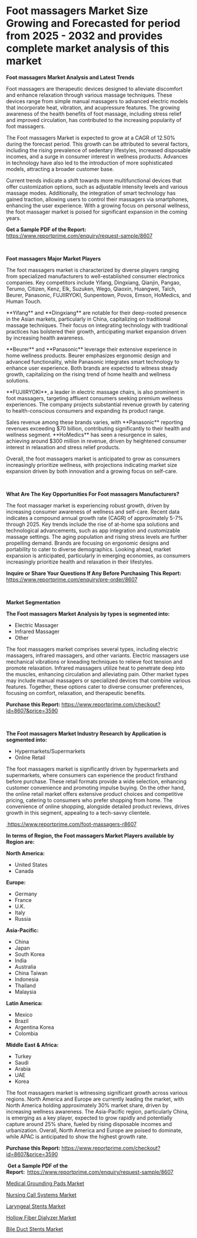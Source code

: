 <p><h1>Foot massagers Market Size Growing and Forecasted for period from 2025 - 2032 and provides complete market analysis of this market</h1></p><p><strong>Foot massagers Market Analysis and Latest Trends</strong></p>
<p><p>Foot massagers are therapeutic devices designed to alleviate discomfort and enhance relaxation through various massage techniques. These devices range from simple manual massagers to advanced electric models that incorporate heat, vibration, and acupressure features. The growing awareness of the health benefits of foot massage, including stress relief and improved circulation, has contributed to the increasing popularity of foot massagers.</p><p>The Foot massagers Market is expected to grow at a CAGR of 12.50% during the forecast period. This growth can be attributed to several factors, including the rising prevalence of sedentary lifestyles, increased disposable incomes, and a surge in consumer interest in wellness products. Advances in technology have also led to the introduction of more sophisticated models, attracting a broader customer base.</p><p>Current trends indicate a shift towards more multifunctional devices that offer customization options, such as adjustable intensity levels and various massage modes. Additionally, the integration of smart technology has gained traction, allowing users to control their massagers via smartphones, enhancing the user experience. With a growing focus on personal wellness, the foot massager market is poised for significant expansion in the coming years.</p></p>
<p><strong>Get a Sample PDF of the Report:&nbsp;</strong> <a href="https://www.reportprime.com/enquiry/request-sample/8607?utm_campaign=2299&utm_medium=2&utm_source=Github&utm_content=ia&utm_term=20032025&utm_id=foot-massagers">https://www.reportprime.com/enquiry/request-sample/8607</a></p>
<p>&nbsp;</p>
<p><strong>Foot massagers Major Market Players</strong></p>
<p><p>The foot massagers market is characterized by diverse players ranging from specialized manufacturers to well-established consumer electronics companies. Key competitors include Yifang, Dingxiang, Qianjin, Pangao, Terumo, Citizen, Kenz, Elk, Suzuken, Wego, Qiaoxin, Huangwei, Taich, Beurer, Panasonic, FUJIIRYOKI, Sunpentown, Povos, Emson, HoMedics, and Human Touch.</p><p>**Yifang** and **Dingxiang** are notable for their deep-rooted presence in the Asian markets, particularly in China, capitalizing on traditional massage techniques. Their focus on integrating technology with traditional practices has bolstered their growth, anticipating market expansion driven by increasing health awareness.</p><p>**Beurer** and **Panasonic** leverage their extensive experience in home wellness products. Beurer emphasizes ergonomic design and advanced functionality, while Panasonic integrates smart technology to enhance user experience. Both brands are expected to witness steady growth, capitalizing on the rising trend of home health and wellness solutions.</p><p>**FUJIIRYOKI**, a leader in electric massage chairs, is also prominent in foot massagers, targeting affluent consumers seeking premium wellness experiences. The company projects substantial revenue growth by catering to health-conscious consumers and expanding its product range.</p><p>Sales revenue among these brands varies, with **Panasonic** reporting revenues exceeding $70 billion, contributing significantly to their health and wellness segment. **HoMedics** has seen a resurgence in sales, achieving around $300 million in revenue, driven by heightened consumer interest in relaxation and stress relief products.</p><p>Overall, the foot massagers market is anticipated to grow as consumers increasingly prioritize wellness, with projections indicating market size expansion driven by both innovation and a growing focus on self-care.</p></p>
<p>&nbsp;</p>
<p><strong>What Are The Key Opportunities For Foot massagers Manufacturers?</strong></p>
<p><p>The foot massager market is experiencing robust growth, driven by increasing consumer awareness of wellness and self-care. Recent data indicates a compound annual growth rate (CAGR) of approximately 5-7% through 2025. Key trends include the rise of at-home spa solutions and technological advancements, such as app integration and customizable massage settings. The aging population and rising stress levels are further propelling demand. Brands are focusing on ergonomic designs and portability to cater to diverse demographics. Looking ahead, market expansion is anticipated, particularly in emerging economies, as consumers increasingly prioritize health and relaxation in their lifestyles.</p></p>
<p><strong>Inquire or Share Your Questions If Any Before Purchasing This Report:</strong> <a href="https://www.reportprime.com/enquiry/pre-order/8607?utm_campaign=2299&utm_medium=2&utm_source=Github&utm_content=ia&utm_term=20032025&utm_id=foot-massagers">https://www.reportprime.com/enquiry/pre-order/8607</a></p>
<p>&nbsp;</p>
<p><strong>Market Segmentation</strong></p>
<p><strong>The Foot massagers Market Analysis by types is segmented into:</strong></p>
<p><ul><li>Electric Massager</li><li>Infrared Massager</li><li>Other</li></ul></p>
<p><p>The foot massagers market comprises several types, including electric massagers, infrared massagers, and other variants. Electric massagers use mechanical vibrations or kneading techniques to relieve foot tension and promote relaxation. Infrared massagers utilize heat to penetrate deep into the muscles, enhancing circulation and alleviating pain. Other market types may include manual massagers or specialized devices that combine various features. Together, these options cater to diverse consumer preferences, focusing on comfort, relaxation, and therapeutic benefits.</p></p>
<p><strong>Purchase this Report:&nbsp;</strong><a href="https://www.reportprime.com/checkout?id=8607&price=3590&utm_campaign=2299&utm_medium=2&utm_source=Github&utm_content=ia&utm_term=20032025&utm_id=foot-massagers">https://www.reportprime.com/checkout?id=8607&price=3590</a></p>
<p>&nbsp;</p>
<p><strong>The Foot massagers Market Industry Research by Application is segmented into:</strong></p>
<p><ul><li>Hypermarkets/Supermarkets</li><li>Online Retail</li></ul></p>
<p><p>The foot massagers market is significantly driven by hypermarkets and supermarkets, where consumers can experience the product firsthand before purchase. These retail formats provide a wide selection, enhancing customer convenience and promoting impulse buying. On the other hand, the online retail market offers extensive product choices and competitive pricing, catering to consumers who prefer shopping from home. The convenience of online shopping, alongside detailed product reviews, drives growth in this segment, appealing to a tech-savvy clientele.</p></p>
<p><a href="https://www.reportprime.com/foot-massagers-r8607?utm_campaign=2299&utm_medium=2&utm_source=Github&utm_content=ia&utm_term=20032025&utm_id=foot-massagers">&nbsp;https://www.reportprime.com/foot-massagers-r8607</a></p>
<p><strong>In terms of Region, the Foot massagers Market Players available by Region are:</strong></p>
<p>
    <p> <strong> North America: </strong>
        <ul>
            <li>United States</li>
            <li>Canada</li>
        </ul>
        </p> 
    <p> <strong> Europe: </strong>
        <ul>
            <li>Germany</li>
            <li>France</li>
            <li>U.K.</li>
            <li>Italy</li>
            <li>Russia</li>
        </ul>
        </p> 
    <p> <strong> Asia-Pacific: </strong>
        <ul>
            <li>China</li>
            <li>Japan</li>
            <li>South Korea</li>
            <li>India</li>
            <li>Australia</li>
            <li>China Taiwan</li>
            <li>Indonesia</li>
            <li>Thailand</li>
            <li>Malaysia</li>
        </ul>
        </p> 
    <p> <strong> Latin America: </strong>
        <ul>
            <li>Mexico</li>
            <li>Brazil</li>
            <li>Argentina Korea</li>
            <li>Colombia</li>
        </ul>
        </p> 
    <p> <strong> Middle East & Africa: </strong>
        <ul>
            <li>Turkey</li>
            <li>Saudi</li>
            <li>Arabia</li>
            <li>UAE</li>
            <li>Korea</li>
        </ul>
    </p>
    </p>
<p><p>The foot massagers market is witnessing significant growth across various regions. North America and Europe are currently leading the market, with North America holding approximately 30% market share, driven by increasing wellness awareness. The Asia-Pacific region, particularly China, is emerging as a key player, expected to grow rapidly and potentially capture around 25% share, fueled by rising disposable incomes and urbanization. Overall, North America and Europe are poised to dominate, while APAC is anticipated to show the highest growth rate.</p></p>
<p><strong>Purchase this Report: </strong><a href="https://www.reportprime.com/checkout?id=8607&price=3590&utm_campaign=2299&utm_medium=2&utm_source=Github&utm_content=ia&utm_term=20032025&utm_id=foot-massagers">https://www.reportprime.com/checkout?id=8607&price=3590</a></p>
<p>&nbsp;<strong>Get a Sample PDF of the Report:&nbsp;&nbsp;</strong><a href="https://www.reportprime.com/enquiry/request-sample/8607?utm_campaign=2299&utm_medium=2&utm_source=Github&utm_content=ia&utm_term=20032025&utm_id=foot-massagers">https://www.reportprime.com/enquiry/request-sample/8607</a></p>
<p><strong></strong></p>
<p><p><a href="https://github.com/molayrabeta/Market-Research-Report-List-1/blob/main/medical-grounding-pads-market.md?utm_campaign=2299&utm_medium=2&utm_source=Github&utm_content=ia&utm_term=20032025&utm_id=foot-massagers">Medical Grounding Pads Market</a></p><p><a href="https://github.com/koopalujale2/Market-Research-Report-List-1/blob/main/nursing-call-systems-market.md?utm_campaign=2299&utm_medium=2&utm_source=Github&utm_content=ia&utm_term=20032025&utm_id=foot-massagers">Nursing Call Systems Market</a></p><p><a href="https://github.com/dukawashviro/Market-Research-Report-List-1/blob/main/laryngeal-stents-market.md?utm_campaign=2299&utm_medium=2&utm_source=Github&utm_content=ia&utm_term=20032025&utm_id=foot-massagers">Laryngeal Stents Market</a></p><p><a href="https://github.com/tineamonaya/Market-Research-Report-List-1/blob/main/hollow-fiber-dialyzer-market.md?utm_campaign=2299&utm_medium=2&utm_source=Github&utm_content=ia&utm_term=20032025&utm_id=foot-massagers">Hollow Fiber Dialyzer Market</a></p><p><a href="https://github.com/rembaentin6f/Market-Research-Report-List-1/blob/main/bile-duct-stents-market.md?utm_campaign=2299&utm_medium=2&utm_source=Github&utm_content=ia&utm_term=20032025&utm_id=foot-massagers">Bile Duct Stents Market</a></p></p>